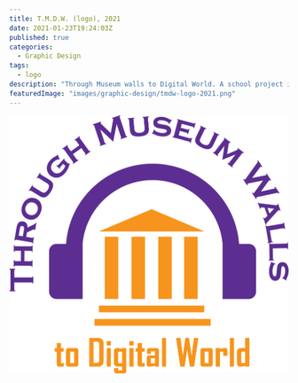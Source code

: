 ```yaml
---
title: T.M.D.W. (logo), 2021
date: 2021-01-23T19:24:03Z
published: true
categories:
  - Graphic Design
tags:
  - logo
description: "Through Museum walls to Digital World. A school project in which my logo was chosen. Honestly, it was an emotional moment for me and my family. It became a starting point in my more serious design career."
featuredImage: "images/graphic-design/tmdw-logo-2021.png"
---
```


![alt text](images/graphic-design/tmdw-logo-2021.png "T.M.D.W.")
